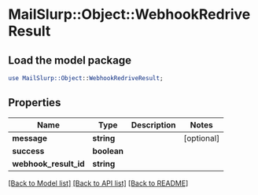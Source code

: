 # MailSlurp::Object::WebhookRedriveResult

## Load the model package
```perl
use MailSlurp::Object::WebhookRedriveResult;
```

## Properties
Name | Type | Description | Notes
------------ | ------------- | ------------- | -------------
**message** | **string** |  | [optional] 
**success** | **boolean** |  | 
**webhook_result_id** | **string** |  | 

[[Back to Model list]](../README#documentation-for-models) [[Back to API list]](../README#documentation-for-api-endpoints) [[Back to README]](../README)


